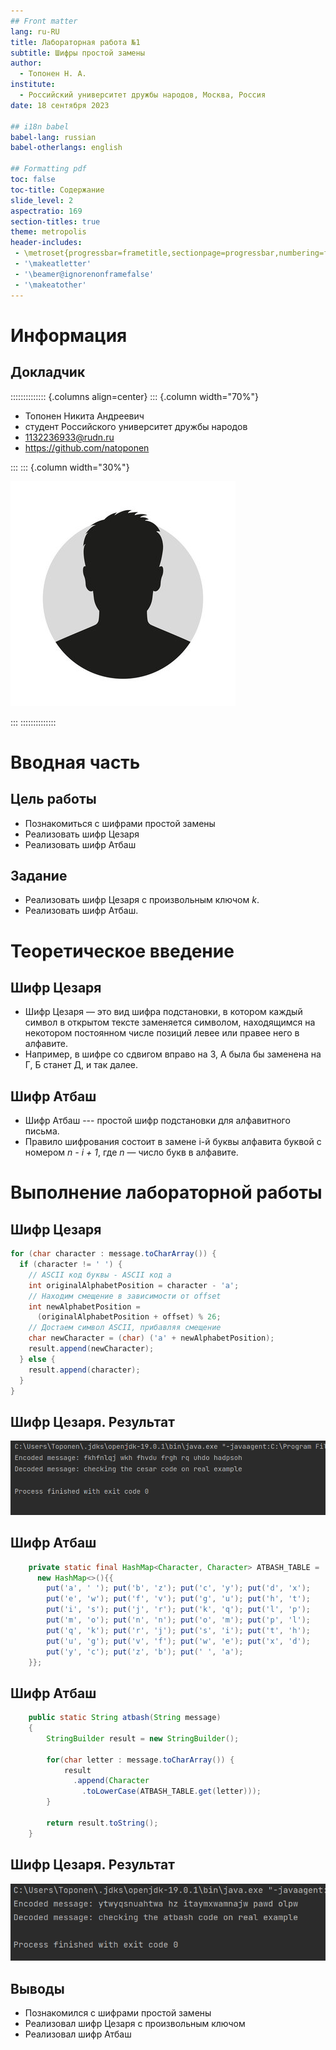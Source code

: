 ```yaml
---
## Front matter
lang: ru-RU
title: Лабораторная работа №1
subtitle: Шифры простой замены
author:
  - Топонен Н. А.
institute:
  - Российский университет дружбы народов, Москва, Россия
date: 18 сентября 2023

## i18n babel
babel-lang: russian
babel-otherlangs: english

## Formatting pdf
toc: false
toc-title: Содержание
slide_level: 2
aspectratio: 169
section-titles: true
theme: metropolis
header-includes:
 - \metroset{progressbar=frametitle,sectionpage=progressbar,numbering=fraction}
 - '\makeatletter'
 - '\beamer@ignorenonframefalse'
 - '\makeatother'
---
```


# Информация

## Докладчик

:::::::::::::: {.columns align=center}
::: {.column width="70%"}

  * Топонен Никита Андреевич
  * студент Российского университет дружбы народов
  * [1132236933@rudn.ru](mailto:1132236933@rudn.ru)
  * <https://github.com/natoponen>

:::
::: {.column width="30%"}

![](./image/unknown.jpg)

:::
::::::::::::::

# Вводная часть

## Цель работы

- Познакомиться с шифрами простой замены
- Реализовать шифр Цезаря
- Реализовать шифр Атбаш

## Задание

- Реализовать шифр Цезаря с произвольным ключом <i>k</i>.
- Реализовать шифр Атбаш.

# Теоретическое введение

## Шифр Цезаря 

- Шифр Цезаря — это вид шифра подстановки, в котором каждый символ в открытом тексте заменяется символом, находящимся на некотором постоянном числе позиций левее или правее него в алфавите.
- Например, в шифре со сдвигом вправо на 3, А была бы заменена на Г, Б станет Д, и так далее.

## Шифр Атбаш

- Шифр Атбаш --- простой шифр подстановки для алфавитного письма.
- Правило шифрования состоит в замене i-й буквы алфавита буквой с номером <i>n - i + 1</i>, где <i>n</i> — число букв в алфавите.

# Выполнение лабораторной работы

## Шифр Цезаря

```java
for (char character : message.toCharArray()) {
  if (character != ' ') {
    // ASCII код буквы - ASCII код а
    int originalAlphabetPosition = character - 'a';
    // Находим смещение в зависимости от offset
    int newAlphabetPosition = 
      (originalAlphabetPosition + offset) % 26;
    // Достаем символ ASCII, прибавляя смещение
    char newCharacter = (char) ('a' + newAlphabetPosition);
    result.append(newCharacter);
  } else {
    result.append(character);
  }
}
```

## Шифр Цезаря. Результат

![Результаты работы программы](./image/cesar.png)

## Шифр Атбаш

```java
    private static final HashMap<Character, Character> ATBASH_TABLE = 
      new HashMap<>(){{
        put('a', ' '); put('b', 'z'); put('c', 'y'); put('d', 'x'); 
        put('e', 'w'); put('f', 'v'); put('g', 'u'); put('h', 't'); 
        put('i', 's'); put('j', 'r'); put('k', 'q'); put('l', 'p');
        put('m', 'o'); put('n', 'n'); put('o', 'm'); put('p', 'l'); 
        put('q', 'k'); put('r', 'j'); put('s', 'i'); put('t', 'h'); 
        put('u', 'g'); put('v', 'f'); put('w', 'e'); put('x', 'd');
        put('y', 'c'); put('z', 'b'); put(' ', 'a');
    }};
```

## Шифр Атбаш

```java
    public static String atbash(String message)
    {
        StringBuilder result = new StringBuilder();
        
        for(char letter : message.toCharArray()) {
            result
              .append(Character
                .toLowerCase(ATBASH_TABLE.get(letter)));
        }

        return result.toString();
    }
```

## Шифр Цезаря. Результат

![Результаты работы программы](./image/atbash.png)

## Выводы

- Познакомился с шифрами простой замены
- Реализовал шифр Цезаря с произвольным ключом
- Реализовал шифр Атбаш